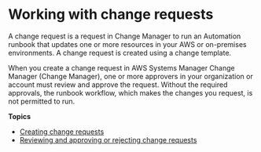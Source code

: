 # Working with change requests<a name="change-requests"></a>

A change request is a request in Change Manager to run an Automation runbook that updates one or more resources in your AWS or on\-premises environments\. A change request is created using a change template\.

When you create a change request in AWS Systems Manager Change Manager \(Change Manager\), one or more approvers in your organization or account must review and approve the request\. Without the required approvals, the runbook workflow, which makes the changes you request, is not permitted to run\.

**Topics**
+ [Creating change requests](change-requests-create.md)
+ [Reviewing and approving or rejecting change requests](change-requests-review.md)